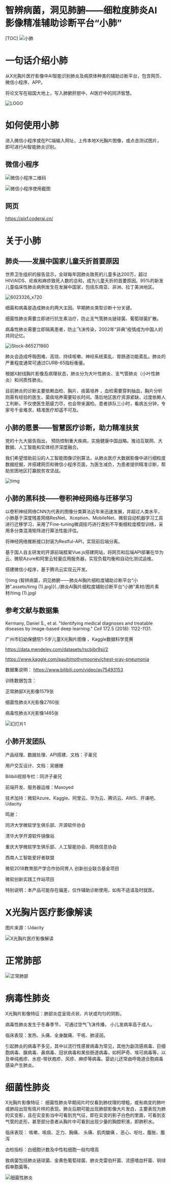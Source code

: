 # 智辨病菌，洞见肺腑——细粒度肺炎AI影像精准辅助诊断平台“小肺”

[TOC]
![小肺](智辨病菌，洞见肺腑——肺炎AI胸片细粒度辅助诊断平台“小肺”.assets/all.png)

# 一句话介绍小肺

从X光胸片医疗影像中AI智能识别肺炎及病原体种类的辅助诊断平台，包含网页、微信小程序、APP。

将论文写在祖国大地上，写入肺腑肝胆中，AI医疗中的同济智慧。

![LOGO](智辨病菌，洞见肺腑——肺炎AI胸片细粒度辅助诊断平台“小肺”.assets/LOGO.png)

# 如何使用小肺

进入微信小程序或在PC端输入网址，上传本地X光胸片图像，或点击测试图片，即可进行AI智能肺炎识别。

## 微信小程序

![微信小程序二维码](智辨病菌，洞见肺腑——肺炎AI胸片细粒度辅助诊断平台“小肺”.assets/微信小程序二维码.png)

![微信小程序使用截图](智辨病菌，洞见肺腑——肺炎AI胸片细粒度辅助诊断平台“小肺”.assets/微信小程序使用截图.png)

## 网页

https://aixf.coderai.cn/

# 关于小肺

## 肺炎——发展中国家儿童夭折首要原因

世界卫生组织的报告显示，全球每年因肺炎致死的儿童多达200万，超过HIV/AIDS、疟疾和麻疹致死人数的总和，成为儿童夭折的首要原因。95%的新发儿童临床性肺炎病例发生在发展中国家，包括东南亚、非洲、拉丁美洲地区。

![6023326_x720](智辨病菌，洞见肺腑——肺炎AI胸片细粒度辅助诊断平台“小肺”.assets/6023326_x720.jpg)

细菌和病毒是造成肺炎的两大主因。早期肺炎类型诊断十分关键。

细菌性肺炎需要立即进行抗生素治疗，防止支气管肺炎链球菌、葡萄球菌扩散。

病毒性肺炎需要立即隔离患者，防止飞沫传染，2002年“非典”疫情成为中国人的共同记忆。

![iStock-865271860](智辨病菌，洞见肺腑——肺炎AI胸片细粒度辅助诊断平台“小肺”.assets/iStock-865271860.jpg)

肺炎会造成呼吸困难、高烧、持续咳嗽、神经系统紊乱、胃肠道功能紊乱。肺炎的严重程度通常可通过CURB-65指标衡量。

根据X射线胸片影像及病理状态，肺炎分为大叶性肺炎、支气管肺炎（小叶性肺炎）和间质性肺炎。

目前肺炎的诊断主要依赖血检、胸片、痰菌培养 ，血检需要穿刺抽血，胸片分析则需有经验的医生，菌痰培养需要较长时间。落后地区医疗资源紧缺，过度依赖人工判断，不仅使医生筋疲力尽，也会带来漏检。患者排队三小时，看病五分钟，专家号千金难求，精准医疗却遥不可及。

## 小肺的愿景——智慧医疗诊断，助力精准扶贫

党的十九大报告指出，  预防控制重大疾病，实施健康中国战略。推动互联网、大数据、人工智能和实体经济深度融合。 

我们希望借助前沿的人工智能图像识别算法，从肺炎医疗大数据影像中进行细粒度数据挖掘，并搭建网页和微信小程序页面，为医生减负，为患者提供精准诊断，帮助贫困地区打赢脱贫攻坚战。

![timg](智辨病菌，洞见肺腑——肺炎AI胸片细粒度辅助诊断平台“小肺”.assets/timg.jpg)

## 小肺的黑科技——卷积神经网络与迁移学习

以卷积神经网络CNN为代表的图像分类算法近年来迅速发展，并超过人类水平，小肺基于深度残差网络ResNet、Xception、MobileNet、微软自动机器学习工具进行迁移学习，采用了Fine-tuning微调技巧进行类别不平衡细粒度模型训练，采用多分类混淆矩阵进行算法性能评估。

将神经网络推断接口封装为Restful-API，实现前后端分离。

基于国人自主研发的开源前端框架Vue.js搭建网站，将网页和后端API部署在华为云、微软Azure和阿里云轻量应用服务器，实现负载均衡和自动化测试运维。

搭建微信小程序，基于腾讯云实现云开发。

![timg (智辨病菌，洞见肺腑——肺炎AI胸片细粒度辅助诊断平台“小肺”.assets/timg (1).jpg)](../肺炎AI胸片细粒度辅助诊断平台“小肺”素材/图片素材/timg (1).jpg)

## 参考文献与数据集

 Kermany, Daniel S., et al. "Identifying medical diagnoses and treatable diseases by image-based deep learning." *Cell* 172.5 (2018): 1122-1131. 

广州市妇幼保健院1-5岁儿童X光胸片图像 、Kaggle数据科学竞赛

https://data.mendeley.com/datasets/rscbjbr9sj/2 

 https://www.kaggle.com/paultimothymooney/chest-xray-pneumonia 

数据集说明： https://www.bilibili.com/video/av75493153 

训练数据包含：

正常肺部X光影像1579张

细菌性肺炎X光影像2760张

病毒性肺炎X光影像1485张

![幻灯片1](智辨病菌，洞见肺腑——肺炎AI胸片细粒度辅助诊断平台“小肺”.assets/幻灯片1.PNG)

## 小肺开发团队

产品经理、数据处理、API搭建、文档：子豪兄

用户交互设计、文档：吴姗姗

Bilibili视频专栏：同济子豪兄

前端开发、服务器运维：Maxoyed

技术加持：微软Azure、Kaggle、阿里云、华为云、腾讯云、AWS、开课吧、Udacity



鸣谢：

同济大学微软学生俱乐部、开源软件协会

清华大学开源软件镜像站

重庆大学微软学生俱乐部、人工智能协会、网络信息协会

西南人工智能爱好者联盟

微软2018教育部产学合作协同育人 创新创业联合基金项目

微软创新实践工作站项目



特别说明：本产品可能存在偏差，仅作辅助诊断使用，如有不适请及时就医。

# X光胸片医疗影像解读

图片来源：Udacity

![X光胸片医疗影像解读](智辨病菌，洞见肺腑——肺炎AI胸片细粒度辅助诊断平台“小肺”.assets/X光胸片医疗影像解读.png)

# 正常肺部

![正常肺部](智辨病菌，洞见肺腑——肺炎AI胸片细粒度辅助诊断平台“小肺”.assets/正常肺部.png)

# 病毒性肺炎

X光胸片影像特征：肺部炎症呈斑点状、片状或均匀的阴影。 

病毒性肺炎发生于冬春季节， 可通过空气飞沫传播， 小儿发病率高于成人。 

临床表现：发热、头痛、全身酸痛、干咳、肺浸润。

引起肺炎的病毒不多见，其中以流行性感冒病毒为常见，其他为副流感病毒、巨细胞病毒、腺病毒、鼻病毒、冠状病毒和某些肠道病毒，如柯萨奇、埃可病毒等，以及单纯疱疹、水痘-带状疱疹、风疹、麻疹等病毒。婴幼儿还常由呼吸道合胞病毒感染产生肺炎。 



# 细菌性肺炎

X光胸片影像特征： 细菌性肺炎早期阅片时仅看到肺纹理的增粗，或有病变的肺叶或肺段出现有斑片样的表现。肺炎后期可能出现肺部影像大片发白，主要表现为肺的实变影，且在实变影当中可看到充气征，即在实变的影子白色的里面，可看到支气管的走形，甚至部分患者从胸片中可看到出现少量的胸腔积液，即肺积水。 

临床表现： 咳嗽、咳痰、乏力、胸痛、 头痛、肌肉酸痛 、恶心、呕吐、腹胀、腹泻 

血检指标：白细胞计数及中性粒细胞一般均增高 

致病菌包括肺炎链球菌、金黄色葡萄球菌、肺炎克雷伯杆菌、流感嗜血杆菌、铜绿假单胞菌等。

![细菌性肺炎](智辨病菌，洞见肺腑——肺炎AI胸片细粒度辅助诊断平台“小肺”.assets/细菌性肺炎.png)
